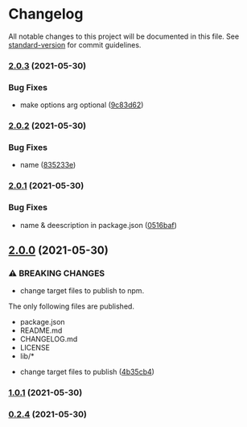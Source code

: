 # Changelog

All notable changes to this project will be documented in this file. See [standard-version](https://github.com/conventional-changelog/standard-version) for commit guidelines.

### [2.0.3](https://github.com/shisama/Pulsator-JS/compare/v2.0.2...v2.0.3) (2021-05-30)


### Bug Fixes

* make options arg optional ([9c83d62](https://github.com/shisama/Pulsator-JS/commit/9c83d62ea18e33f8a29a3e94d6b340c8aa7b538a))

### [2.0.2](https://github.com/shisama/Pulsator-JS/compare/v2.0.1...v2.0.2) (2021-05-30)


### Bug Fixes

* name ([835233e](https://github.com/shisama/Pulsator-JS/commit/835233e35737ba7a734d876fa46f141c822d0ac8))

### [2.0.1](https://github.com/shisama/Pulsator-JS/compare/v2.0.0...v2.0.1) (2021-05-30)


### Bug Fixes

* name & deescription in package.json ([0516baf](https://github.com/shisama/Pulsator-JS/commit/0516baf85db671ee8b8707041dff88cf2907f17f))

## [2.0.0](https://github.com/shisama/Pulsator-JS/compare/v1.0.1...v2.0.0) (2021-05-30)


### ⚠ BREAKING CHANGES

* change target files to publish to npm.

The only following files are published.

- package.json
- README.md
- CHANGELOG.md
- LICENSE
- lib/*

* change target files to publish ([4b35cb4](https://github.com/shisama/Pulsator-JS/commit/4b35cb4bec01db172abcbd716a2e30150945b9b5))

### [1.0.1](https://github.com/shisama/Pulsator-JS/compare/v0.2.4...v1.0.1) (2021-05-30)

### [0.2.4](https://github.com/shisama/Pulsator-JS/compare/v0.1.2...v0.2.4) (2021-05-30)
